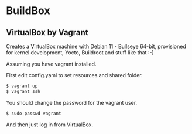 # BuildBox

## VirtualBox by Vagrant
Creates a VirtualBox machine with Debian 11 - Bullseye 64-bit, provisioned
for kernel development, Yocto, Buildroot and stuff like that :-)

Assuming you have vagrant installed.

First edit config.yaml to set resources and shared folder.

```bash
$ vagrant up
$ vagrant ssh
```

You should change the password for the vagrant user.

```bash
$ sudo passwd vagrant
```

And then just log in from VirtualBox.
